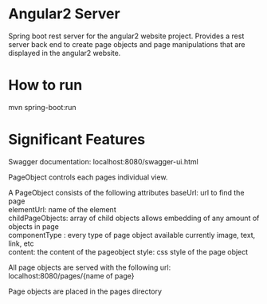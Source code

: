 # Angular2 Server

Spring boot rest server for the angular2 website project. Provides a rest server back end to create page objects and page manipulations that are displayed in the angular2 website. 

# How to run
mvn spring-boot:run

# Significant Features
Swagger documentation: localhost:8080/swagger-ui.html

PageObject controls each pages individual view. 

A PageObject consists of the following attributes
baseUrl: url to find the page <br />
elementUrl: name of the element<br />
childPageObjects: array of child objects allows embedding of any amount of objects in page<br />
componentType : every type of page object available currently image, text, link, etc<br />
content: the content of the pageobject
style: css style of the page object

All page objects are served with the following url:
localhost:8080/pages/{name of page}

Page objects are placed in the pages directory
